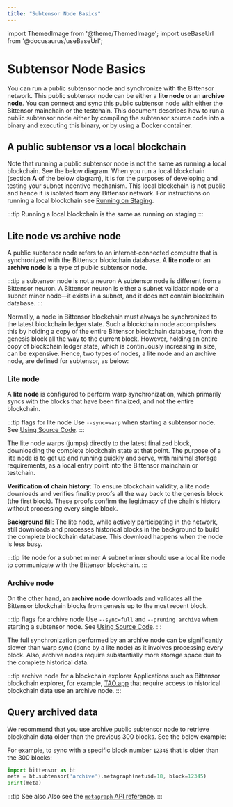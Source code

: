 ```yaml
---
title: "Subtensor Node Basics"
---
```

import ThemedImage from '@theme/ThemedImage';
import useBaseUrl from '@docusaurus/useBaseUrl';

# Subtensor Node Basics

You can run a public subtensor node and synchronize with the Bittensor network. This public subtensor node can be either a **lite node** or an **archive node**. You can connect and sync this public subtensor node with either the Bittensor mainchain or the testchain. This document describes how to run a public subtensor node either by compiling the subtensor source code into a binary and executing this binary, or by using a Docker container.

## A public subtensor vs a local blockchain

Note that running a public subtensor node is not the same as running a local blockchain. See the below diagram. When you run a local blockchain (section **A** of the below diagram), it is for the purposes of developing and testing your subnet incentive mechanism. This local blockchain is not public and hence it is isolated from any Bittensor network. For instructions on running a local blockchain see [Running on Staging](https://github.com/opentensor/bittensor-subnet-template/blob/main/docs/running_on_staging.md).

:::tip Running a local blockchain is the same as running on staging
:::

<center>
<ThemedImage
alt="Local blockchain vs public subtensor"
sources={{
    light: useBaseUrl('/img/docs/local-subtensor.svg'),
    dark: useBaseUrl('/img/docs/dark-local-subtensor.svg'),
  }}
style={{width: 550}}
/>
</center>

## Lite node vs archive node

A public subtensor node refers to an internet-connected computer that is synchronized with the Bittensor blockchain database. A **lite node** or an **archive node** is a type of public subtensor node. 

:::tip a subtensor node is not a neuron
A subtensor node is different from a Bittensor neuron. A Bittensor neuron is either a subnet validator node or a subnet miner node&mdash;it exists in a subnet, and it does not contain blockchain database. 
:::

Normally, a node in Bittensor blockchain must always be synchronized to the latest blockchain ledger state. Such a blockchain node accomplishes this by holding a copy of the entire Bittensor blockchain database, from the genesis block all the way to the current block. However, holding an entire copy of blockchain ledger state, which is continuously increasing in size, can be expensive. Hence, two types of nodes, a lite node and an archive node, are defined for subtensor, as below:

### Lite node

A **lite node** is configured to perform warp synchronization, which primarily syncs with the blocks that have been finalized, and not the entire blockchain. 

:::tip flags for lite node
Use `--sync=warp` when starting a subtensor node. See [Using Source Code](./using-source.md#run-the-subtensor-node).
:::

The lite node warps (jumps) directly to the latest finalized block, downloading the complete blockchain state at that point. The purpose of a lite node is to get up and running quickly and serve, with minimal storage requirements, as a local entry point into the Bittensor mainchain or testchain. 

  **Verification of chain history**: To ensure blockchain validity, a lite node downloads and verifies finality proofs all the way back to the genesis block (the first block). These proofs confirm the legitimacy of the chain's history without processing every single block.

  **Background fill**: The lite node, while actively participating in the network, still downloads and processes historical blocks in the background to build the complete blockchain database. This download happens when the node is less busy.
 
  :::tip lite node for a subnet miner
  A subnet miner should use a local lite node to communicate with the Bittensor blockchain. 
  :::

### Archive node

On the other hand, an **archive node** downloads and validates  all the Bittensor blockchain blocks from genesis up to the most recent block.

:::tip flags for archive node
Use `--sync=full` and `--pruning archive` when starting a subtensor node. See [Using Source Code](./using-source.md#run-the-subtensor-node).
:::

The full synchronization performed by an archive node can be significantly slower than warp sync (done by a lite node) as it involves processing every block. Also, archive nodes require substantially more storage space due to the complete historical data.

  :::tip archive node for a blockchain explorer
  Applications such as Bittensor blockchain explorer, for example, [TAO.app](https://tao.app) that require access to historical blockchain data use an archive node. 
  :::



## Query archived data 

We recommend that you use archive public subtensor node to retrieve blockchain data older than the previous 300 blocks. See the below example:

For example, to sync with a specific block number `12345` that is older than the 300 blocks:

```python
import bittensor as bt
meta = bt.subtensor('archive').metagraph(netuid=18, block=12345)
print(meta)
```

:::tip See also
Also see the [`metagraph` API reference](https://docs.bittensor.com/python-api/html/autoapi/bittensor/metagraph/index.html#bittensor.metagraph.metagraph.sync).
:::


